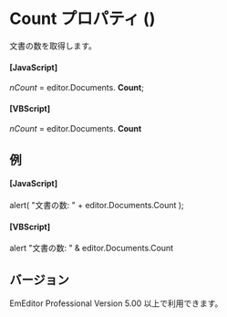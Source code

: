 # Count プロパティ ()

文書の数を取得します。

#### \[JavaScript\]

_nCount_ = editor.Documents. **Count**;

#### \[VBScript\]

_nCount_ = editor.Documents. **Count**

## 例

#### \[JavaScript\]

alert( "文書の数: " + editor.Documents.Count );

#### \[VBScript\]

alert "文書の数: " & editor.Documents.Count

## バージョン

EmEditor Professional Version 5.00 以上で利用できます。
